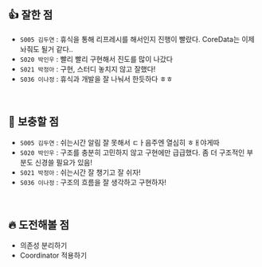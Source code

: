 ## 👍 잘한 점

- ```S005 김두연``` : 휴식을 통해 리프레시를 해서인지 진행이 빨랐다. CoreData는 이제 놔줘도 될거 같다..
- ```S020 박인우``` : 빨리 빨리 구현해서 진도를 많이 나갔다
- ```S021 박정아``` : 구현, 스터디 놓치지 않고 잘했다!
- ```S036 이나정``` : 휴식과 개발을 잘 나눠서 한듯하다 ㅎㅎ

<br/>

## 🙈 보충할 점

- ```S005 김두연``` : 쉬는시간 알림 잘 못해서 ㄷㅏ음주엔 열심히 ㅎㅐ야게따
- ```S020 박인우``` : 구조를 충분히 고민하지 않고 구현에만 급급했다. 좀 더 구조적인 부분도 신경쓸 필요가 있음!
- ```S021 박정아``` : 쉬는시간 잘 챙기고 잘 쉬자!
- ```S036 이나정``` : 구조의 흐름을 잘 생각하고 구현하자!

<br/>

## 🔥 도전해볼 점

- 의존성 분리하기
- Coordinator 적용하기